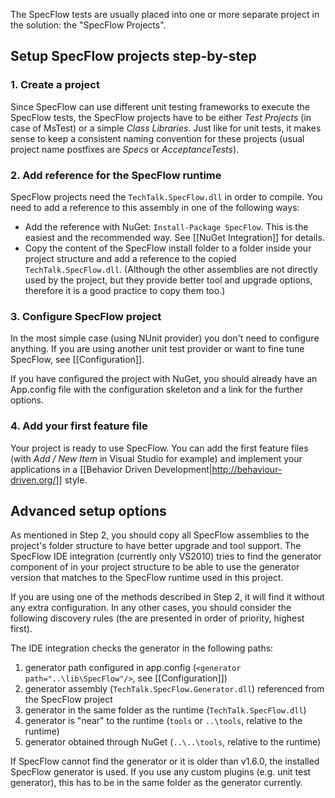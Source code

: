 The SpecFlow tests are usually placed into one or more separate project in the solution: the "SpecFlow Projects". 

## Setup SpecFlow projects step-by-step

### 1. Create a project
Since SpecFlow can use different unit testing frameworks to execute the SpecFlow tests, the SpecFlow projects have to be either _Test Projects_ (in case of MsTest) or a simple _Class Libraries_. Just like for unit tests, it makes sense to keep a consistent naming convention for these projects (usual project name postfixes are _Specs_ or _AcceptanceTests_).

### 2. Add reference for the SpecFlow runtime
SpecFlow projects need the `TechTalk.SpecFlow.dll` in order to compile. You need to add a reference to this assembly in one of the following ways:

* Add the reference with NuGet: `Install-Package SpecFlow`. This is the easiest and the recommended way. See [[NuGet Integration]] for details.
* Copy the content of the SpecFlow install folder to a folder inside your project structure and add a reference to the copied `TechTalk.SpecFlow.dll`. (Although the other assemblies are not directly used by the project, but they provide better tool and upgrade options, therefore it is a good practice to copy them too.)

### 3. Configure SpecFlow project
In the most simple case (using NUnit provider) you don't need to configure anything. If you are using another unit test provider or want to fine tune SpecFlow, see [[Configuration]].

If you have configured the project with NuGet, you should already have an App.config file with the configuration skeleton and a link for the further options. 

### 4. Add your first feature file

Your project is ready to use SpecFlow. You can add the first feature files (with _Add / New Item_ in Visual Studio for example) and implement your applications in a [[Behavior Driven Development|http://behaviour-driven.org/]] style. 

## Advanced setup options

As mentioned in Step 2, you should copy all SpecFlow assemblies to the project's folder structure to have better upgrade and tool support. The SpecFlow IDE integration (currently only VS2010) tries to find the generator component of in your project structure to be able to use the generator version that matches to the SpecFlow runtime used in this project.

If you are using one of the methods described in Step 2, it will find it without any extra configuration. In any other cases, you should consider the following discovery rules (the are presented in order of priority, highest first).

The IDE  integration checks the generator in the following paths:
 
1. generator path configured in app.config (`<generator path="..\lib\SpecFlow"/>`, see [[Configuration]])
2. generator assembly (`TechTalk.SpecFlow.Generator.dll`) referenced from the SpecFlow project
3. generator in the same folder as the runtime (`TechTalk.SpecFlow.dll`)
4. generator is "near" to the runtime (`tools` or `..\tools`, relative to the runtime)
5. generator obtained through NuGet (`..\..\tools`, relative to the runtime)

If SpecFlow cannot find the generator or it is older than v1.6.0, the installed SpecFlow generator is used. If you use any custom plugins (e.g. unit test generator), this has to be in the same folder as the generator currently.
